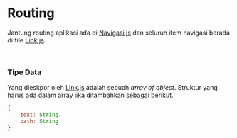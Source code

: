 # Routing

Jantung routing aplikasi ada di [Navigasi.js](../src/Components/Navigasi.js) dan seluruh item navigasi berada di file [Link.js](../src/Components/Link.js).

<br />

### Tipe Data

Yang dieskpor oleh [Link.js](../src/Components/Link.js) adalah sebuah _array of object_. Struktur yang harus ada dalam array jika ditambahkan sebagai berikut.

```javascript
{
    text: String,
    path: String
}
```
